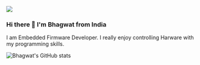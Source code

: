 ![](https://github.com/bhagwat-99/giphy.gif)
### Hi there 👋 I'm Bhagwat from India

I am Embedded Firmware Developer. I really enjoy controlling Harware with my programming skills.

![Bhagwat's GitHub stats](https://github-readme-stats.vercel.app/api?username=bhagwat-99&show_icons=true&theme=tokyonight)
